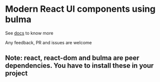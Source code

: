 # Modern React UI components using bulma

See [docs](https://itsprofcjs.github.io/cjs-rb/) to know more

Any feedback, PR and issues are welcome

## Note: react, react-dom and bulma are peer dependencies. You have to install these in your project
